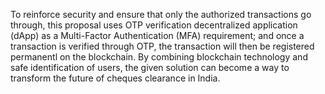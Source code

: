 To reinforce security and ensure that only the authorized transactions go through, this proposal uses OTP verification decentralized application (dApp) as a Multi-Factor Authentication (MFA) requirement; and once a transaction is verified through OTP, the transaction will then be registered permanentl on the blockchain. By combining blockchain technology and safe identification of users, the given solution can become a way to transform the future of cheques clearance in India.
